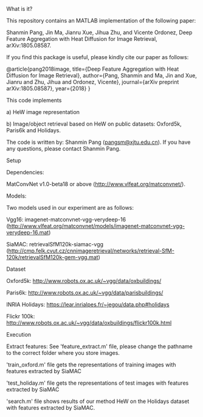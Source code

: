 What is it?

This repository contains an MATLAB implementation of the following paper:

Shanmin Pang, Jin Ma,  Jianru Xue, Jihua Zhu, and Vicente Ordonez, Deep Feature Aggregation with Heat Diffusion for Image Retrieval, arXiv:1805.08587.

If you find this package is useful, please kindly cite our paper as follows:

@article{pang2018image,
  title={Deep Feature Aggregation with Heat Diffusion for Image Retrieval},
  author={Pang, Shanmin and Ma, Jin and Xue, Jianru and Zhu, Jihua and Ordonez, Vicente},
  journal={arXiv preprint arXiv:1805.08587},
  year={2018}
}

This code implements

a) HeW image representation

b) Image/object retrieval based on HeW on public datasets: Oxford5k, Paris6k and Holidays.

The code is written by: Shanmin Pang (pangsm@xjtu.edu.cn). If you have any questions, please contact Shanmin Pang.

Setup

Dependencies:

MatConvNet v1.0-beta18 or above (http://www.vlfeat.org/matconvnet/).

Models:

Two models used in our experiment are as follows:

Vgg16: imagenet-matconvnet-vgg-verydeep-16 (http://www.vlfeat.org/matconvnet/models/imagenet-matconvnet-vgg-verydeep-16.mat)

SiaMAC: retrievalSfM120k-siamac-vgg (http://cmp.felk.cvut.cz/cnnimageretrieval/networks/retrieval-SfM-120k/retrievalSfM120k-gem-vgg.mat)

Dataset

Oxford5k: http://www.robots.ox.ac.uk/~vgg/data/oxbuildings/

Paris6k: http://www.robots.ox.ac.uk/~vgg/data/parisbuildings/

INRIA Holidays: https://lear.inrialpes.fr/~jegou/data.php#holidays

Flickr 100k: http://www.robots.ox.ac.uk/~vgg/data/oxbuildings/flickr100k.html

Execution

Extract features: See 'feature_extract.m' file, please change the pathname to the correct folder where you store images.

'train_oxford.m' file gets the representations of training images with features extracted by SiaMAC

'test_holiday.m' file gets the representations of test images with features extracted by SiaMAC

'search.m' file shows results of our method HeW on the Holidays dataset with features extracted by SiaMAC.
